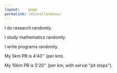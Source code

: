 ```yaml
---
layout:    page
permalink: /miscellaneous/
---
```


I do research randomly.

I study mathematics randomly.

I write programs randomly.

My 5km PB is 4'40'' (per km).

My 10km PB is 5'20'' (per km, with serval "pit stops").